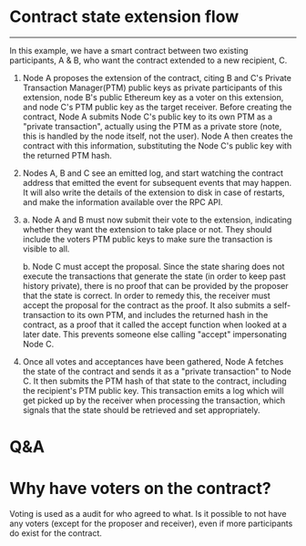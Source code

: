 # Contract state extension flow

---

In this example, we have a smart contract between two existing participants, A & B, who want the contract extended to a 
new recipient, C.

1. Node A proposes the extension of the contract, citing B and C's Private Transaction Manager(PTM) public keys as 
private participants of this extension, node B's public Ethereum key as a voter on this extension, and node C's PTM 
public key as the target receiver.
Before creating the contract, Node A submits Node C's public key to its own PTM as a "private transaction", actually 
using the PTM as a private store (note, this is handled by the node itself, not the user).
Node A then creates the contract with this information, substituting the Node C's public key with the returned PTM hash.

2. Nodes A, B and C see an emitted log, and start watching the contract address that emitted the event for subsequent 
events that may happen. It will also write the details of the extension to disk in case of restarts, and make the 
information available over the RPC API.

3.  a. Node A and B must now submit their vote to the extension, indicating whether they want the extension to take place 
or not. They should include the voters PTM public keys to make sure the transaction is visible to all.

    b. Node C must accept the proposal. Since the state sharing does not execute the transactions that generate the state 
(in order to keep past history private), there is no proof that can be provided by the proposer that the state is 
correct. In order to remedy this, the receiver must accept the proposal for the contract as the proof. It also submits 
a self-transaction to its own PTM, and includes the returned hash in the contract, as a proof that it called the 
accept function when looked at a later date. This prevents someone else calling "accept" impersonating Node C.

4. Once all votes and acceptances have been gathered, Node A fetches the state of the contract and sends it as a 
"private transaction" to Node C. It then submits the PTM hash of that state to the contract, including the recipient's 
PTM public key. This transaction emits a log which will get picked up by the receiver when processing the transaction, 
which signals that the state should be retrieved and set appropriately.

# Q&A

# Why have voters on the contract?
Voting is used as a audit for who agreed to what. Is it possible to not have any voters (except for the proposer and 
receiver), even if more participants do exist for the contract.